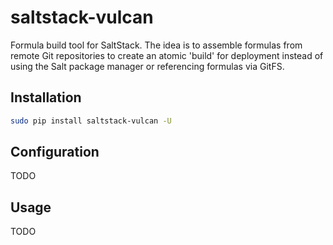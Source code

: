 # saltstack-vulcan

Formula build tool for SaltStack. The idea is to assemble formulas from remote Git repositories to create an atomic 'build' for deployment instead of using the Salt package manager or referencing formulas via GitFS.

## Installation

```bash
sudo pip install saltstack-vulcan -U
```

## Configuration

TODO

## Usage

TODO
